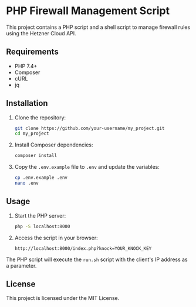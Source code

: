    # PHP Firewall Management Script

   This project contains a PHP script and a shell script to manage firewall rules using the Hetzner Cloud API.

   ## Requirements

   - PHP 7.4+
   - Composer
   - cURL
   - jq

   ## Installation

   1. Clone the repository:
      ```sh
      git clone https://github.com/your-username/my_project.git
      cd my_project
      ```

   2. Install Composer dependencies:
      ```sh
      composer install
      ```

   3. Copy the `.env.example` file to `.env` and update the variables:
      ```sh
      cp .env.example .env
      nano .env
      ```

   ## Usage

   1. Start the PHP server:
      ```sh
      php -S localhost:8000
      ```

   2. Access the script in your browser:
      ```
      http://localhost:8000/index.php?knock=YOUR_KNOCK_KEY
      ```

   The PHP script will execute the `run.sh` script with the client's IP address as a parameter.

   ## License

   This project is licensed under the MIT License.
